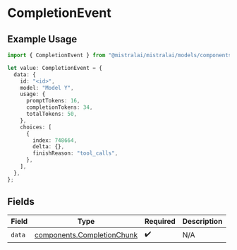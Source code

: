 # CompletionEvent

## Example Usage

```typescript
import { CompletionEvent } from "@mistralai/mistralai/models/components";

let value: CompletionEvent = {
  data: {
    id: "<id>",
    model: "Model Y",
    usage: {
      promptTokens: 16,
      completionTokens: 34,
      totalTokens: 50,
    },
    choices: [
      {
        index: 748664,
        delta: {},
        finishReason: "tool_calls",
      },
    ],
  },
};
```

## Fields

| Field                                                                    | Type                                                                     | Required                                                                 | Description                                                              |
| ------------------------------------------------------------------------ | ------------------------------------------------------------------------ | ------------------------------------------------------------------------ | ------------------------------------------------------------------------ |
| `data`                                                                   | [components.CompletionChunk](../../models/components/completionchunk.md) | :heavy_check_mark:                                                       | N/A                                                                      |